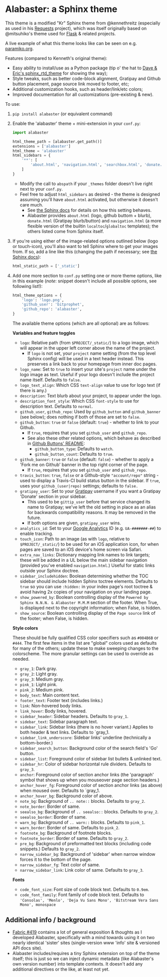 # Alabaster: a Sphinx theme

This theme is a modified "Kr" Sphinx theme from @kennethreitz (especially as
used in his [Requests](https://python-requests.org) project), which was itself
originally based on @mitsuhiko's theme used for
[Flask](http://flask.pocoo.org/) & related projects.

A live example of what this theme looks like can be seen on e.g.
[paramiko.org](http://paramiko.org).

Features (compared to Kenneth's original theme):

* Easy ability to install/use as a Python package (tip o' the hat to [Dave &
  Eric's sphinx_rtd_theme](https://github.com/snide/sphinx_rtd_theme) for
  showing the way);
* Style tweaks, such as better code-block alignment, Gratipay and Github button
  placement, page source link moved to footer, etc;
* Additional customization hooks, such as header/link/etc colors;
* Improved documentation for all customizations (pre-existing & new).

To use:

1. `pip install alabaster` (or equivalent command)
1. Enable the 'alabaster' theme + mini-extension in your `conf.py`:

   ```python
   import alabaster

   html_theme_path = [alabaster.get_path()]
   extensions = ['alabaster']
   html_theme = 'alabaster'
   html_sidebars = {
       '**': [
           'about.html', 'navigation.html', 'searchbox.html', 'donate.html',
       ]
   }
   ```

    * Modify the call to `abspath` if your `_themes` folder doesn't live right
    next to your `conf.py`.
    * Feel free to adjust `html_sidebars` as desired - the theme is designed
    assuming you'll have `about.html` activated, but otherwise it doesn't care
    much.
        * See [the Sphinx
        docs](http://sphinx-doc.org/config.html#confval-html_sidebars) for
        details on how this setting behaves.
        * Alabaster provides `about.html` (logo, github buttom + blurb),
        `donate.html` (Gratipay blurb/button) and `navigation.html` (a more
        flexible version of the builtin `localtoc`/`globaltoc` templates); the
        others listed come from Sphinx itself.

1. If you're using either of the image-related options outlined below (logo or
   touch-icon), you'll also want to tell Sphinx where to get your images from.
   If so, add a line like this (changing the path if necessary; see [the Sphinx
   docs](http://sphinx-doc.org/config.html?highlight=static#confval-html_static_path)):

   ```python
   html_static_path = ['_static']
   ```

1. Add one more section to `conf.py` setting one or more theme options, like in
   this example (*note*: snippet doesn't include all possible options, see
   following list!):

   ```python
   html_theme_options = {
       'logo': 'logo.png',
       'github_user': 'bitprophet',
       'github_repo': 'alabaster',
   }
   ```

   The available theme options (which are all optional) are as follows:

   **Variables and feature toggles**

   * `logo`: Relative path (from `$PROJECT/_static/`) to a logo image, which
   will appear in the upper left corner above the name of the project.
      * If `logo` is not set, your `project` name setting (from the top level
      Sphinx config) will be used in a text header instead. This preserves a
      link back to your homepage from inner doc pages.
   * `logo_name`: Set to `true` to insert your site's `project` name under the
   logo image as text. Useful if your logo doesn't include the project name
   itself. Defaults to `false`.
   * `logo_text_align`: Which CSS `text-align` value to use for logo text (if
   there is any.)
   * `description`: Text blurb about your project, to appear under the logo.
   * `description_font_style`: Which CSS `font-style` to use for description text. Defaults to `normal`.
   * `github_user`, `github_repo`: Used by `github_button` and `github_banner`
   (see below); does nothing if both of those are set to `false`.
   * `github_button`: `true` or `false` (default: `true`) - whether to link to
   your Github.
       * If `true`, requires that you set `github_user` and `github_repo`.
       * See also these other related options, which behave as described
   in [Github Buttons' README](https://github.com/mdo/github-buttons#usage):
          * `github_button_type`: Defaults to `watch`.
          * `github_button_count`: Defaults to `true`.
   * `github_banner`: `true` or `false` (default: `false`) - whether to apply a
   'Fork me on Github' banner in the top right corner of the page.
       * If `true`, requires that you set `github_user` and `github_repo`.
   * `travis_button`: `true`, `false` or a Github-style `"account/repo"`
   string - used to display a Travis-CI build status button in the sidebar. If
   `true`, uses your `github_(user|repo)` settings; defaults to `false.`
   * `gratipay_user`: Set to your [Gratipay](https://gratipay.com) username if
   you want a Gratipay 'Donate' section in your sidebar.
      * This used to be `gittip_user` before that service changed its name to
      Gratipay; we've left the old setting in place as an alias for backwards
      compatibility reasons. It may be removed in the future.
      * If both options are given, `gratipay_user` wins.
   * `analytics_id`: Set to your [Google
   Analytics](http://www.google.com/analytics/) ID (e.g. `UA-#######-##`) to
   enable tracking.
   * `touch_icon`: Path to an image (as with `logo`, relative to
   `$PROJECT/_static/`) to be used for an iOS application icon, for when pages
   are saved to an iOS device's home screen via Safari.
   * `extra_nav_links`: Dictionary mapping link names to link targets; these
   will be added in a UL below the main sidebar navigation (provided you've
   enabled `navigation.html`.) Useful for static links outside your Sphinx
   doctree.
   * `sidebar_includehidden`: Boolean determining whether the TOC sidebar
   should include hidden Sphinx toctree elements. Defaults to `true` so you can
   use `:hidden:` in your index page's root toctree & avoid having 2x copies of
   your navigation on your landing page.
   * `show_powered_by`: Boolean controlling display of the `Powered by Sphinx
   N.N.N. & Alabaster M.M.M` section of the footer. When True, is displayed
   next to the copyright information; when False, is hidden.
   * `show_source`: Boolean controlling display of the `Page source` link of the footer; when False, is hidden.

   **Style colors**

   These should be fully qualified CSS color specifiers such as `#004B6B` or
   `#444`. The first few items in the list are "global" colors used as defaults
   for many of the others; update these to make sweeping changes to the
   colorscheme. The more granular settings can be used to override as needed.

   * `gray_1`: Dark gray.
   * `gray_2`: Light gray.
   * `gray_3`: Medium gray.
   * `pink_1`: Light pink.
   * `pink_2`: Medium pink.
   * `body_text`: Main content text.
   * `footer_text`: Footer text (includes links.)
   * `link`: Non-hovered body links.
   * `link_hover`: Body links, hovered.
   * `sidebar_header`: Sidebar headers. Defaults to `gray_1`.
   * `sidebar_text`: Sidebar paragraph text.
   * `sidebar_link`: Sidebar links (there is no hover variant.) Applies to both
   header & text links. Defaults to `gray_1.
   * `sidebar_link_underscore`: Sidebar links' underline (technically a
   bottom-border.)
   * `sidebar_search_button`: Background color of the search field's 'Go'
   button.
   * `sidebar_list`: Foreground color of sidebar list bullets & unlinked text.
   * `sidebar_hr`: Color of sidebar horizontal rule dividers. Defaults to
   `gray_3`.
   * `anchor`: Foreground color of section anchor links (the 'paragraph' symbol
   that shows up when you mouseover page section headers.)
   * `anchor_hover_fg`: Foreground color of section anchor links (as above)
   when moused over. Defaults to `gray_1.
   * `anchor_hover_bg`: Background color of above.
   * `note_bg`: Background of `.. note::` blocks. Defaults to `gray_2`.
   * `note_border`: Border of same.
   * `seealso_bg`: Background of `.. seealso::` blocks. Defaults to `gray_2`.
   * `seealso_border`: Border of same.
   * `warn_bg`: Background of `.. warn::` blocks. Defaults to `pink_1`.
   * `warn_border`: Border of same. Defaults to `pink_2`.
   * `footnote_bg`: Background of footnote blocks.
   * `footnote_border`: Border of same. Defaults to `gray_2`.
   * `pre_bg`: Background of preformatted text blocks (including code
   snippets.) Defaults to `gray_2`.
   * `narrow_sidebar_bg`: Background of 'sidebar' when narrow window forces it
   to the bottom of the page.
   * `narrow_sidebar_fg`: Text color of same.
   * `narrow_sidebar_link`: Link color of same. Defaults to `gray_3`.

   **Fonts**

   * `code_font_size`: Font size of code block text. Defaults to `0.9em`.
   * `code_font_family`: Font family of code block test. Defaults to
   `'Consolas', 'Menlo', 'Deja Vu Sans Mono', 'Bitstream Vera Sans Mono', monospace`
    

## Additional info / background

* [Fabric #419](https://github.com/fabric/fabric/issues/419) contains a lot of
  general exposition & thoughts as I developed Alabaster, specifically with a
  mind towards using it on two nearly identical 'sister' sites (single-version
  www 'info' site & versioned API docs site).
* Alabaster includes/requires a tiny Sphinx extension on top of the theme
  itself; this is just so we can inject dynamic metadata (like Alabaster's own
  version number) into template contexts. It doesn't add any additional
  directives or the like, at least not yet.

